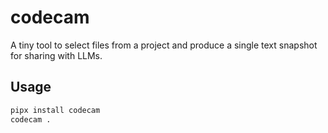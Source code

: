 # codecam

A tiny tool to select files from a project and produce a single text snapshot for sharing with LLMs.

## Usage

```bash
pipx install codecam
codecam .
```

